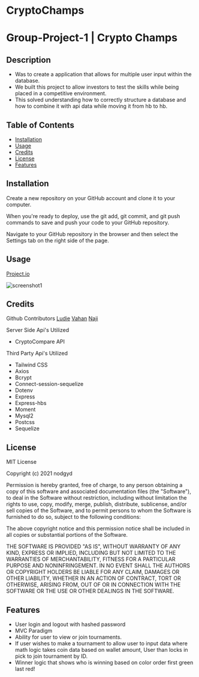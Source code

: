 # CryptoChamps
# Group-Project-1 | Crypto Champs
## Description
- Was to create a application that allows for multiple user input within the database.
- We built this project to allow investors to test the skills while being placed in a competitive environment. 
- This solved understanding how to correctly structure a database and how to combine it with api data while moving it from hb to hb. 
## Table of Contents
- [Installation](#installation)
- [Usage](#usage)
- [Credits](#credits)
- [License](#license)
- [Features](#features)
## Installation
Create a new repository on your GitHub account and clone it to your computer.

When you're ready to deploy, use the git add, git commit, and git push commands to save and push your code to your GitHub repository.

Navigate to your GitHub repository in the browser and then select the Settings tab on the right side of the page.
## Usage
[Project.io](https://morning-bayou-92994.herokuapp.com/)

![screenshot1](./images/screenshot1.png)

## Credits
Github Contributors
[Ludie](https://github.com/veidul)
[Vahan](https://github.com/scorpion77777)
[Naji](https://github.com/nodgyd)

Server Side Api's Utilized
- CryptoCompare API

Third Party Api's Utilized
- Tailwind CSS
- Axios
- Bcrypt
- Connect-session-sequelize
- Dotenv
- Express
- Express-hbs
- Moment
- Mysql2
- Postcss
- Sequelize

## License
MIT License

Copyright (c) 2021 nodgyd

Permission is hereby granted, free of charge, to any person obtaining a copy
of this software and associated documentation files (the "Software"), to deal
in the Software without restriction, including without limitation the rights
to use, copy, modify, merge, publish, distribute, sublicense, and/or sell
copies of the Software, and to permit persons to whom the Software is
furnished to do so, subject to the following conditions:

The above copyright notice and this permission notice shall be included in all
copies or substantial portions of the Software.

THE SOFTWARE IS PROVIDED "AS IS", WITHOUT WARRANTY OF ANY KIND, EXPRESS OR
IMPLIED, INCLUDING BUT NOT LIMITED TO THE WARRANTIES OF MERCHANTABILITY,
FITNESS FOR A PARTICULAR PURPOSE AND NONINFRINGEMENT. IN NO EVENT SHALL THE
AUTHORS OR COPYRIGHT HOLDERS BE LIABLE FOR ANY CLAIM, DAMAGES OR OTHER
LIABILITY, WHETHER IN AN ACTION OF CONTRACT, TORT OR OTHERWISE, ARISING FROM,
OUT OF OR IN CONNECTION WITH THE SOFTWARE OR THE USE OR OTHER DEALINGS IN THE
SOFTWARE.

## Features
- User login and logout with hashed password
- MVC Paradigm 
- Ability for user to view or join tournaments.
- If user wishes to make a tournament to allow user to input data where math logic takes coin data based on wallet amount, User than locks in pick to join tournament by ID.
- Winner logic that shows who is winning based on color order first green last red!
